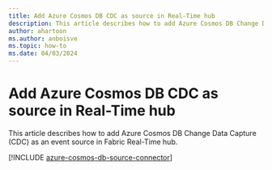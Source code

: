 ```yaml
---
title: Add Azure Cosmos DB CDC as source in Real-Time hub
description: This article describes how to add Azure Cosmos DB Change Data Capture (CDC) as an event source in Fabric Real-Time hub. 
author: ahartoon
ms.author: anboisve
ms.topic: how-to
ms.date: 04/03/2024
---
```


# Add Azure Cosmos DB CDC as source in Real-Time hub
This article describes how to add Azure Cosmos DB Change Data Capture (CDC) as an event source in Fabric Real-Time hub. 

[!INCLUDE [azure-cosmos-db-source-connector](../real-time-intelligence/event-streams/includes/azure-cosmos-db-source-connector.md)]
